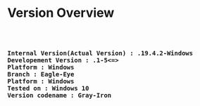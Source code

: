 # Version Overview

<pre>
<b>


Internal Version(Actual Version) : .19.4.2-Windows
Developement Version : .1-5<=>
Platform : Windows
Branch : Eagle-Eye
Platform : Windows
Tested on : Windows 10
Version codename : Gray-Iron</b>

</pre>

